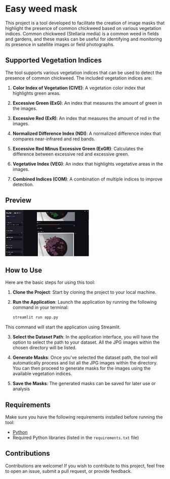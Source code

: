 # Easy weed mask

This project is a tool developed to facilitate the creation of image masks that highlight the presence of common chickweed based on various vegetation indices. Common chickweed (Stellaria media) is a common weed in fields and gardens, and these masks can be useful for identifying and monitoring its presence in satellite images or field photographs.

## Supported Vegetation Indices

The tool supports various vegetation indices that can be used to detect the presence of common chickweed. The included vegetation indices are:

1. **Color Index of Vegetation (CIVE)**: A vegetation color index that highlights green areas.

2. **Excessive Green (ExG)**: An index that measures the amount of green in the images.

3. **Excessive Red (ExR)**: An index that measures the amount of red in the images.

4. **Normalized Difference Index (NDI)**: A normalized difference index that compares near-infrared and red bands.

5. **Excessive Red Minus Excessive Green (ExGR)**: Calculates the difference between excessive red and excessive green.

6. **Vegetative Index (VEG)**: An index that highlights vegetative areas in the images.

7. **Combined Indices (COM)**: A combination of multiple indices to improve detection.

## Preview
![](https://github.com/CarlosModinez/easy-plant-segmentation/blob/main/preview.gif)

## How to Use

Here are the basic steps for using this tool:

1. **Clone the Project**: Start by cloning the project to your local machine.

2. **Run the Application**: Launch the application by running the following command in your terminal:

   ```bash
   streamlit run app.py

This command will start the application using Streamlit.

3. **Select the Dataset Path**: In the application interface, you will have the option to select the path to your dataset. All the JPG images within the chosen directory will be listed.

4. **Generate Masks**: Once you've selected the dataset path, the tool will automatically process and list all the JPG images within the directory. You can then proceed to generate masks for the images using the available vegetation indices.

5. **Save the Masks**: The generated masks can be saved for later use or analysis

## Requirements

Make sure you have the following requirements installed before running the tool:

- [Python](https://www.python.org/)
- Required Python libraries (listed in the `requirements.txt` file)

## Contributions

Contributions are welcome! If you wish to contribute to this project, feel free to open an issue, submit a pull request, or provide feedback.

